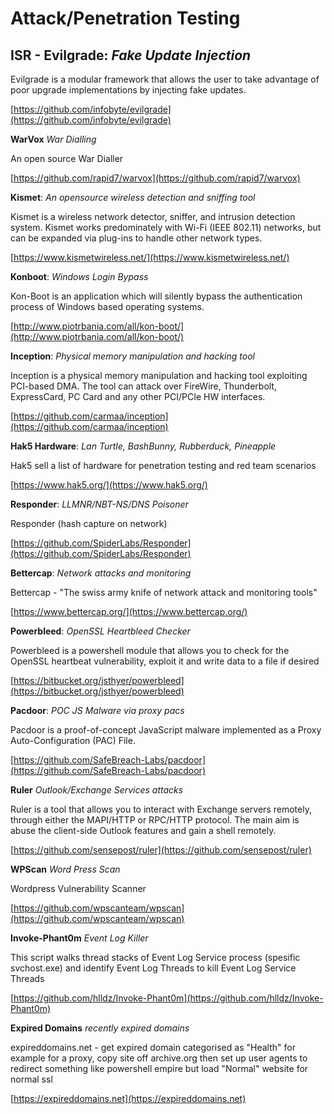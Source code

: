 # Attack/Penetration Testing

## **ISR - Evilgrade**: _Fake Update Injection_

Evilgrade is a modular framework that allows the user to take advantage of poor upgrade implementations by injecting fake updates.

[https://github.com/infobyte/evilgrade](https://github.com/infobyte/evilgrade)

**WarVox** _War Dialling_

An open source War Dialler

[https://github.com/rapid7/warvox](https://github.com/rapid7/warvox)

**Kismet**: _An opensource wireless detection and sniffing tool_

Kismet is a wireless network detector, sniffer, and intrusion detection system. Kismet works predominately with Wi-Fi \(IEEE 802.11\) networks, but can be expanded via plug-ins to handle other network types.

[https://www.kismetwireless.net/](https://www.kismetwireless.net/)

**Konboot**: _Windows Login Bypass_

Kon-Boot is an application which will silently bypass the authentication process of Windows based operating systems.

[http://www.piotrbania.com/all/kon-boot/](http://www.piotrbania.com/all/kon-boot/)

**Inception**: _Physical memory manipulation and hacking tool_

Inception is a physical memory manipulation and hacking tool exploiting PCI-based DMA. The tool can attack over FireWire, Thunderbolt, ExpressCard, PC Card and any other PCI/PCIe HW interfaces.

[https://github.com/carmaa/inception](https://github.com/carmaa/inception)

**Hak5 Hardware**: _Lan Turtle, BashBunny, Rubberduck, Pineapple_

Hak5 sell a list of hardware for penetration testing and red team scenarios

[https://www.hak5.org/](https://www.hak5.org/)

**Responder**: _LLMNR/NBT-NS/DNS Poisoner_

Responder \(hash capture on network\)

[https://github.com/SpiderLabs/Responder](https://github.com/SpiderLabs/Responder)

**Bettercap**: _Network attacks and monitoring_

Bettercap - "The swiss army knife of network attack and monitoring tools"

[https://www.bettercap.org/](https://www.bettercap.org/)

**Powerbleed**: _OpenSSL Heartbleed Checker_

Powerbleed is a powershell module that allows you to check for the OpenSSL heartbeat vulnerability, exploit it and write data to a file if desired

[https://bitbucket.org/jsthyer/powerbleed](https://bitbucket.org/jsthyer/powerbleed)

**Pacdoor**: _POC JS Malware via proxy pacs_

Pacdoor is a proof-of-concept JavaScript malware implemented as a Proxy Auto-Configuration \(PAC\) File.

[https://github.com/SafeBreach-Labs/pacdoor](https://github.com/SafeBreach-Labs/pacdoor)

**Ruler** _Outlook/Exchange Services attacks_

Ruler is a tool that allows you to interact with Exchange servers remotely, through either the MAPI/HTTP or RPC/HTTP protocol. The main aim is abuse the client-side Outlook features and gain a shell remotely.

[https://github.com/sensepost/ruler](https://github.com/sensepost/ruler)

**WPScan** _Word Press Scan_

Wordpress Vulnerability Scanner

[https://github.com/wpscanteam/wpscan](https://github.com/wpscanteam/wpscan)

**Invoke-Phant0m** _Event Log Killer_

This script walks thread stacks of Event Log Service process \(spesific svchost.exe\) and identify Event Log Threads to kill Event Log Service Threads

[https://github.com/hlldz/Invoke-Phant0m](https://github.com/hlldz/Invoke-Phant0m)

**Expired Domains** _recently expired domains_

expireddomains.net - get expired domain categorised as "Health" for example for a proxy, copy site off archive.org then set up user agents to redirect something like powershell empire but load "Normal" website for normal ssl

[https://expireddomains.net](https://expireddomains.net)

